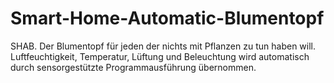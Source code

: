 # Smart-Home-Automatic-Blumentopf
SHAB. Der Blumentopf für jeden der nichts mit Pflanzen zu tun haben will. Luftfeuchtigkeit, Temperatur, Lüftung und Beleuchtung wird automatisch durch sensorgestützte Programmausführung übernommen.
